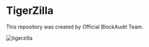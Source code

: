 # TigerZilla

This repository was created by Official BlockAudit Team.

![tigerzilla](https://user-images.githubusercontent.com/121312707/229482748-cb440e45-2abb-4a8e-885e-6c61113b2cf0.png)

